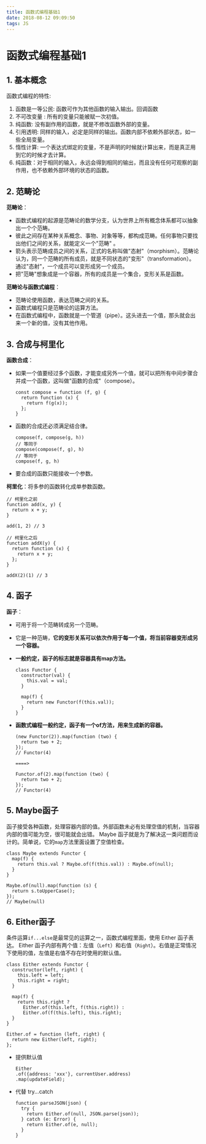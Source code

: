 ```yaml
---
title: 函数式编程基础1
date: 2018-08-12 09:09:50
tags: JS
---
```


# 函数式编程基础1

## 1. 基本概念

函数式编程的特性:

1. 函数是一等公民: 函数可作为其他函数的输入输出。回调函数
2. 不可改变量 : 所有的变量只能被赋一次初值。
3. 纯函数: 没有副作用的函数，就是不修改函数外部的变量。
4. 引用透明: 同样的输入，必定是同样的输出。函数内部不依赖外部状态，如一些全局变量。
5. 惰性计算: 一个表达式绑定的变量，不是声明的时候就计算出来，而是真正用到它的时候才去计算。
6. 纯函数：对于相同的输入，永远会得到相同的输出，而且没有任何可观察的副作用，也不依赖外部环境的状态的函数。

## 2. 范畴论

**范畴论**：

- 函数式编程的起源是范畴论的数学分支，认为世界上所有概念体系都可以抽象出一个个范畴。
- 彼此之间存在某种关系概念、事物、对象等等，都构成范畴。任何事物只要找出他们之间的关系，就能定义一个"范畴" 。
- 箭头表示范畴成员之间的关系，正式的名称叫做"态射"（morphism）。范畴论认为，同一个范畴的所有成员，就是不同状态的"变形"（transformation）。通过"态射"，一个成员可以变形成另一个成员。
- 把"范畴"想象成是一个容器，所有的成员是一个集合，变形关系是函数。 

**范畴论与函数式编程**：

- 范畴论使用函数，表达范畴之间的关系。 
- 函数式编程只是范畴论的运算方法。
- 在函数式编程中，函数就是一个管道（pipe）。这头进去一个值，那头就会出来一个新的值，没有其他作用。

## 3. 合成与柯里化

**函数合成**：

- 如果一个值要经过多个函数，才能变成另外一个值，就可以把所有中间步骤合并成一个函数，这叫做"函数的合成"（compose）。 

  ```
  const compose = function (f, g) {
    return function (x) {
      return f(g(x));
    };
  }
  ```

- 函数的合成还必须满足结合律。 

  ```
  compose(f, compose(g, h))
  // 等同于
  compose(compose(f, g), h)
  // 等同于
  compose(f, g, h)
  ```

- 要合成的函数只能接收一个参数。

**柯里化**：将多参的函数转化成单参数函数。

```
// 柯里化之前
function add(x, y) {
  return x + y;
}

add(1, 2) // 3

// 柯里化之后
function addX(y) {
  return function (x) {
    return x + y;
  };
}

addX(2)(1) // 3
```

## 4. 函子

**函子**：

- 可用于将一个范畴转成另一个范畴。
- 它是一种范畴，**它的变形关系可以依次作用于每一个值，将当前容器变形成另一个容器。** 
- **一般约定，函子的标志就是容器具有map方法。** 

  ```
  class Functor {
    constructor(val) { 
      this.val = val; 
    }
  
    map(f) {
      return new Functor(f(this.val));
    }
  }
  ```

- **函数式编程一般约定，函子有一个of方法，用来生成新的容器。** 

  ```
  (new Functor(2)).map(function (two) {
    return two + 2;
  });
  // Functor(4)
  
  ====>
  
  Functor.of(2).map(function (two) {
    return two + 2;
  });
  // Functor(4)
  ```

## 5. Maybe函子

函子接受各种函数，处理容器内部的值。外部函数未必有处理空值的机制，当容器内部的值可能为空，很可能就会出错。
Maybe 函子就是为了解决这一类问题而设计的。简单说，它的`map`方法里面设置了空值检查。

```
class Maybe extends Functor {
  map(f) {
    return this.val ? Maybe.of(f(this.val)) : Maybe.of(null);
  }
}

Maybe.of(null).map(function (s) {
  return s.toUpperCase();
});
// Maybe(null)
```

## 6. Either函子

条件运算`if...else`是最常见的运算之一，函数式编程里面，使用 Either 函子表达。
Either 函子内部有两个值：左值（`Left`）和右值（`Right`）。右值是正常情况下使用的值，左值是右值不存在时使用的默认值。

```
class Either extends Functor {
  constructor(left, right) {
    this.left = left;
    this.right = right;
  }

  map(f) {
    return this.right ? 
      Either.of(this.left, f(this.right)) :
      Either.of(f(this.left), this.right);
  }
}

Either.of = function (left, right) {
  return new Either(left, right);
};
```

- 提供默认值

  ```
  Either
  .of({address: 'xxx'}, currentUser.address)
  .map(updateField);
  ```

- 代替 try...catch

  ```
  function parseJSON(json) {
    try {
      return Either.of(null, JSON.parse(json));
    } catch (e: Error) {
      return Either.of(e, null);
    }
  }
  ```

